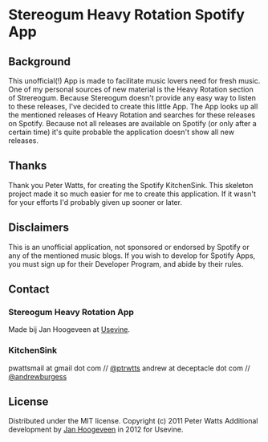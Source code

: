 # Stereogum Heavy Rotation Spotify App
## Background
This unofficial(!) App is made to facilitate music lovers need for fresh music. One of my personal sources of new material is the Heavy Rotation section of Strereogum. Because Stereogum doesn't provide any easy way to listen to these releases, I've decided to create this little App. The App looks up all the mentioned releases of Heavy Rotation and searches for these releases on Spotify. Because not all releases are available on Spotify (or only after a certain time) it's quite probable the application doesn't show all new releases.


## Thanks
Thank you Peter Watts, for creating the Spotify KitchenSink. This skeleton project made it so much easier for me to create this application. If it wasn't for your efforts I'd probably given up sooner or later.

## Disclaimers

This is an unofficial application, not sponsored or endorsed by Spotify or any of the mentioned music blogs. If you wish to develop for Spotify Apps, you must sign up for their Developer Program, and abide by their rules.

## Contact

### Stereogum Heavy Rotation App
Made bij Jan Hoogeveen at [Usevine](mailto:hallo@usevine.nl).


### KitchenSink
pwattsmail at gmail dot com // [@ptrwtts](http://twitter.com/ptrwtts)
andrew at deceptacle dot com // [@andrewburgess](http://twitter.com/andrewburgess)


## License
Distributed under the MIT license. Copyright (c) 2011 Peter Watts
Additional development by [Jan Hoogeveen](http://twitter.com/janhoogeveen) in 2012 for Usevine.